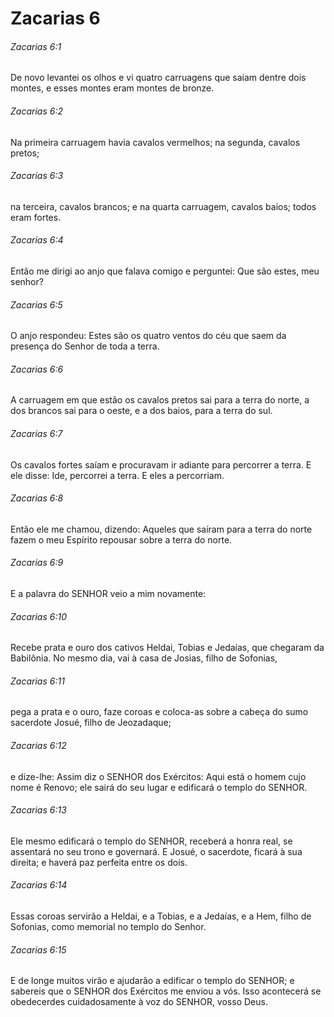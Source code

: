 # Zacarias 6

###### Zacarias 6:1

De novo levantei os olhos e vi quatro carruagens que saíam dentre dois montes, e esses montes eram montes de bronze.

###### Zacarias 6:2

Na primeira carruagem havia cavalos vermelhos; na segunda, cavalos pretos;

###### Zacarias 6:3

na terceira, cavalos brancos; e na quarta carruagem, cavalos baios; todos eram fortes.

###### Zacarias 6:4

Então me dirigi ao anjo que falava comigo e perguntei: Que são estes, meu senhor?

###### Zacarias 6:5

O anjo respondeu: Estes são os quatro ventos do céu que saem da presença do Senhor de toda a terra.

###### Zacarias 6:6

A carruagem em que estão os cavalos pretos sai para a terra do norte, a dos brancos sai para o oeste, e a dos baios, para a terra do sul.

###### Zacarias 6:7

Os cavalos fortes saíam e procuravam ir adiante para percorrer a terra. E ele disse: Ide, percorrei a terra. E eles a percorriam.

###### Zacarias 6:8

Então ele me chamou, dizendo: Aqueles que saíram para a terra do norte fazem o meu Espírito repousar sobre a terra do norte.

###### Zacarias 6:9

E a palavra do SENHOR veio a mim novamente:

###### Zacarias 6:10

Recebe prata e ouro dos cativos Heldai, Tobias e Jedaías, que chegaram da Babilônia. No mesmo dia, vai à casa de Josias, filho de Sofonias,

###### Zacarias 6:11

pega a prata e o ouro, faze coroas e coloca-as sobre a cabeça do sumo sacerdote Josué, filho de Jeozadaque;

###### Zacarias 6:12

e dize-lhe: Assim diz o SENHOR dos Exércitos: Aqui está o homem cujo nome é Renovo; ele sairá do seu lugar e edificará o templo do SENHOR.

###### Zacarias 6:13

Ele mesmo edificará o templo do SENHOR, receberá a honra real, se assentará no seu trono e governará. E Josué, o sacerdote, ficará à sua direita; e haverá paz perfeita entre os dois.

###### Zacarias 6:14

Essas coroas servirão a Heldai, e a Tobias, e a Jedaías, e a Hem, filho de Sofonias, como memorial no templo do Senhor.

###### Zacarias 6:15

E de longe muitos virão e ajudarão a edificar o templo do SENHOR; e sabereis que o SENHOR dos Exércitos me enviou a vós. Isso acontecerá se obedecerdes cuidadosamente à voz do SENHOR, vosso Deus.

